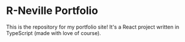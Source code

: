 # R-Neville Portfolio

This is the repository for my portfolio site! It's a React project written
in TypeScript (made with love of course).